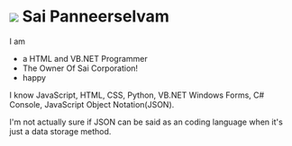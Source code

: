 
<h1><img src="https://github.com/SaiPanneerselvam/SaiPanneerselvam/assets/89541946/63ae257f-6e5a-47b6-a59d-4633be0791b0"/>
 Sai Panneerselvam</h1>
<p>I am
  <ul>
  <li>a HTML and VB.NET Programmer</li>
  <li>The Owner Of Sai Corporation!</li>
  <li>happy</li>
</ul>  
<p>I know JavaScript, HTML, CSS, Python, VB.NET Windows Forms, C# Console, JavaScript Object Notation(JSON).</p>
<p>I'm not actually sure if JSON can be said as an coding language when it's just a data storage method.</p>
